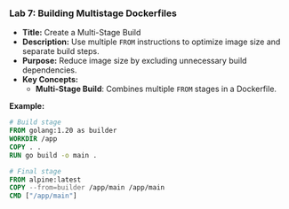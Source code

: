### **Lab 7: Building Multistage Dockerfiles**
- **Title:** Create a Multi-Stage Build  
- **Description:** Use multiple `FROM` instructions to optimize image size and separate build steps.  
- **Purpose:** Reduce image size by excluding unnecessary build dependencies.  
- **Key Concepts:**  
  - **Multi-Stage Build**: Combines multiple `FROM` stages in a Dockerfile.

**Example:**
```Dockerfile
# Build stage
FROM golang:1.20 as builder
WORKDIR /app
COPY . .
RUN go build -o main .

# Final stage
FROM alpine:latest
COPY --from=builder /app/main /app/main
CMD ["/app/main"]
```